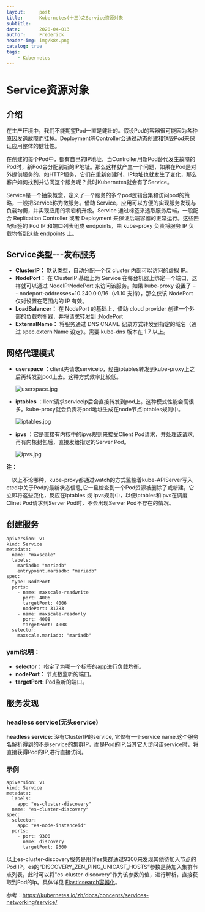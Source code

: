 ```yaml
---
layout:     post
title:      Kubernetes(十三)之Service资源对象
subtitle:   
date:       2020-04-013
author:     Frederick
header-img: img/k8s.png
catalog: true
tags:
    - Kubernetes
---
```

# Service资源对象

## 介绍

在生产环境中，我们不能期望Pod一直是健壮的。假设Pod的容器很可能因为各种原因发送故障而挂掉。Deployment等Controller会通过动态创建和销毁Pod来保证应用整体的健壮性。

在创建的每个Pod中，都有自己的IP地址，当Controller用新Pod替代发生故障的Pod时，新Pod会分配到新的IP地址。那么这样就产生一个问题，如果在Pod是对外提供服务的，如HTTP服务，它们在重新创建时，IP地址也就发生了变化，那么客户如何找到并访问这个服务呢？此时Kubernetes就会有了Service。

Service是一个抽象概念，定义了一个服务的多个pod逻辑合集和访问pod的策略，一般把Service称为微服务。借助 Service，应用可以方便的实现服务发现与负载均衡，并实现应用的零宕机升级。Service 通过标签来选取服务后端，一般配合 Replication Controller 或者 Deployment 来保证后端容器的正常运行。这些匹配标签的 Pod IP 和端口列表组成 endpoints，由 kube-proxy 负责将服务 IP 负载均衡到这些 endpoints 上。

## Service类型---发布服务

- **ClusterIP：** 默认类型，自动分配一个仅 cluster 内部可以访问的虚拟 IP。
- **NodePort：** 在 ClusterIP 基础上为 Service 在每台机器上绑定一个端口，这样就可以通过 NodeIP:NodePort 来访问该服务。如果 kube-proxy 设置了 – - nodeport-addresses=10.240.0.0/16（v1.10 支持），那么仅该 NodePort 仅对设置在范围内的 IP 有效。
- **LoadBalancer：** 在 NodePort 的基础上，借助 cloud provider 创建一个外部的负载均衡器，并将请求转发到 :NodePort
- **ExternalName：** 将服务通过 DNS CNAME 记录方式转发到指定的域名（通过 spec.externlName 设定）。需要 kube-dns 版本在 1.7 以上。


## 网络代理模式

- **userspace** ：client先请求serviceip，经由iptables转发到kube-proxy上之后再转发到pod上去。这种方式效率比较低。

  ![userspace.jpg](https://d33wubrfki0l68.cloudfront.net/e351b830334b8622a700a8da6568cb081c464a9b/13020/images/docs/services-userspace-overview.svg)

- **iptables** ：lient请求serviceip后会直接转发到pod上。这种模式性能会高很多。kube-proxy就会负责将pod地址生成在node节点iptables规则中。

  ![iptables.jpg](https://d33wubrfki0l68.cloudfront.net/27b2978647a8d7bdc2a96b213f0c0d3242ef9ce0/e8c9b/images/docs/services-iptables-overview.svg)

- **ipvs** ：它是直接有内核中的ipvs规则来接受Client Pod请求，并处理该请求,再有内核封包后，直接发给指定的Server Pod。

  ![ipvs.jpg](https://d33wubrfki0l68.cloudfront.net/2d3d2b521cf7f9ff83238218dac1c019c270b1ed/9ac5c/images/docs/services-ipvs-overview.svg)

**注：**

　以上不论哪种，kube-proxy都通过watch的方式监控着kube-APIServer写入etcd中关于Pod的最新状态信息,它一旦检查到一个Pod资源被删除了或新建，它立即将这些变化，反应在iptables 或 ipvs规则中，以便iptables和ipvs在调度Clinet Pod请求到Server Pod时，不会出现Server Pod不存在的情况。

## 创建服务

    apiVersion: v1
    kind: Service
    metadata:
      name: "maxscale"
      labels:
        mariadb: "mariadb"
        entrypoint.mariadb: "mariadb"
    spec:
      type: NodePort
      ports:
        - name: maxscale-readwrite
          port: 4006
          targetPort: 4006
          nodePort: 31783
        - name: maxscale-readonly
          port: 4008
          targetPort: 4008
      selector:
        maxscale.mariadb: "mariadb"

### yaml说明：

- **selector：** 指定了为哪一个标签的app进行负载均衡。
- **nodePort：** 节点数监听的端口。
- **targetPort:** Pod监听的端口。

## 服务发现

### headless service(无头service)

**headless service:** 没有ClusterIP的service, 它仅有一个service name.这个服务名解析得到的不是service的集群IP，而是Pod的IP,当其它人访问该service时，将直接获得Pod的IP,进行直接访问。

### 示例

    apiVersion: v1
    kind: Service
    metadata:
      labels:
        app: "es-cluster-discovery"
      name: "es-cluster-discovery"
    spec:
      selector:
        app: "es-node-instanceid"
      ports:
        - port: 9300
          name: discovery
          targetPort: 9300

以上es-cluster-discovery服务是用作es集群通过9300来发现其他待加入节点的Pod IP。es的“DISCOVERY_ZEN_PING_UNICAST_HOSTS”参数是待加入集群节点列表，此时可以将"es-cluster-discovery"作为该参数的值，进行解析，直接获取到Pod的Ip。具体详见 [Elasticsearch容器化](https://www.frederickhou.com/2020/03/24/Elasticsearch-(%E4%B8%89)%E5%AE%B9%E5%99%A8%E5%8C%96%E6%96%B9%E6%A1%88/)。




参考：https://kubernetes.io/zh/docs/concepts/services-networking/service/